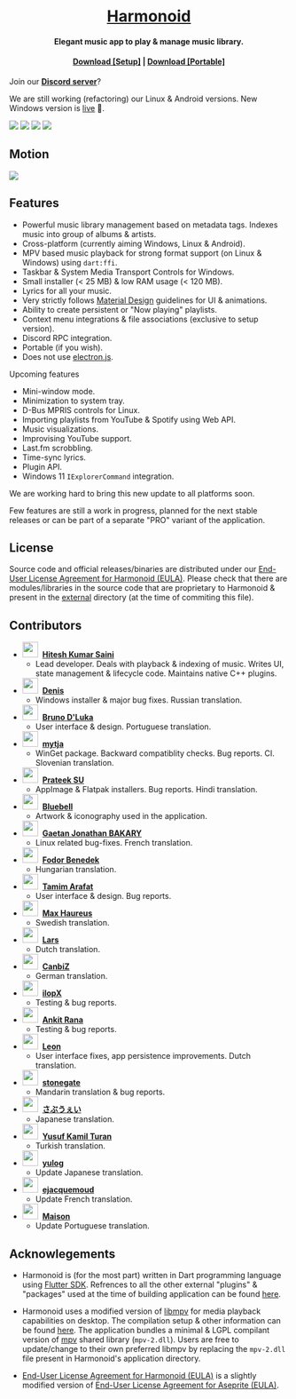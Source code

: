 <h1 align="center"><a href="https://github.com/alexmercerind/harmonoid">Harmonoid</a></h1>
<h4 align="center">Elegant music app to play & manage music library.</h4>
<h4 align="center"><a href="https://github.com/harmonoid/harmonoid/releases/download/v0.1.9/harmonoid-windows-setup.exe">Download [Setup]</a> | <a href="https://github.com/harmonoid/harmonoid/releases/download/v0.1.9/harmonoid-windows-exe.zip">Download [Portable]</a></h4>

Join our **[Discord server](https://discord.gg/2Rc3edFWd8)**?

We are still working (refactoring) our Linux & Android versions. New Windows version is [live](https://github.com/harmonoid/harmonoid/releases/tag/v0.1.9) 🎉.

![](https://github.com/harmonoid/harmonoid/blob/assets/151304862-f4d336c6-4559-477b-b82e-a876f78f5eec.webp?raw=true)
![](https://github.com/harmonoid/harmonoid/blob/assets/151304870-6d1d18db-7120-43bd-87fa-9fa369244bfd.webp?raw=true)
![](https://github.com/harmonoid/harmonoid/blob/assets/151304875-dc120964-3b98-4460-beaf-d28c75b45109.webp?raw=true)
![](https://github.com/harmonoid/harmonoid/blob/assets/151304879-cdb10677-30c5-45bb-9e67-f520297280da.webp?raw=true)

## Motion

![](https://user-images.githubusercontent.com/28951144/151239401-be199319-0a22-4139-8bef-fe1edac2d576.gif)

## Features

- Powerful music library management based on metadata tags. Indexes music into group of albums & artists.
- Cross-platform (currently aiming Windows, Linux & Android).
- MPV based music playback for strong format support (on Linux & Windows) using `dart:ffi`.
- Taskbar & System Media Transport Controls for Windows.
- Small installer (< 25 MB) & low RAM usage (< 120 MB).
- Lyrics for all your music.
- Very strictly follows [Material Design](https://material.io/) guidelines for UI & animations.
- Ability to create persistent or "Now playing" playlists.
- Context menu integrations & file associations (exclusive to setup version).
- Discord RPC integration.
- Portable (if you wish).
- Does not use [electron.js](https://www.electronjs.org/).

Upcoming features

- Mini-window mode.
- Minimization to system tray.
- D-Bus MPRIS controls for Linux.
- Importing playlists from YouTube & Spotify using Web API.
- Music visualizations.
- Improvising YouTube support.
- Last.fm scrobbling.
- Time-sync lyrics.
- Plugin API.
- Windows 11 `IExplorerCommand` integration.

We are working hard to bring this new update to all platforms soon.

Few features are still a work in progress, planned for the next stable releases or can be part of a separate "PRO" variant of the application.

## License

Source code and official releases/binaries are distributed under our [End-User License Agreement for Harmonoid (EULA)](./EULA.txt). Please check that there are modules/libraries in the source code that are proprietary to Harmonoid & present in the [external](./external) directory (at the time of commiting this file).

## Contributors

<ul>
  <li>
    <img src='https://avatars.githubusercontent.com/u/28951144?s=80&v=4' height='28' width='28'></img>&nbsp;&nbsp;<strong><a href='https://github.com/alexmercerind'>Hitesh Kumar Saini</a></strong>
    <ul>
      <li>Lead developer. Deals with playback & indexing of music. Writes UI, state management & lifecycle code. Maintains native C++ plugins.</li>
    </ul>
  </li>
  <li>
    <img src='https://avatars.githubusercontent.com/u/64320078?s=80&v=4' height='28' width='28'></img>&nbsp;&nbsp;<strong><a href='https://github.com/raitonoberu'>Denis</a></strong>
    <ul>
      <li>Windows installer & major bug fixes. Russian translation.</li>
    </ul>
  </li>
  <li>
    <img src='https://avatars.githubusercontent.com/u/45696119?s=80&v=4' height='28' width='28'></img>&nbsp;&nbsp;<strong><a href='https://github.com/bdlukaa'>Bruno D'Luka</a></strong>
    <ul>
      <li>User interface & design. Portuguese translation.</li>
    </ul>
  </li>
  <li>
    <img src='https://avatars.githubusercontent.com/u/52399966?s=80&v=4' height='28' width='28'></img>&nbsp;&nbsp;<strong><a href='https://github.com/mytja'>mytja</a></strong>
    <ul>
      <li>WinGet package. Backward compatiblity checks. Bug reports. CI. Slovenian translation.</li>
    </ul>
  </li>
  <li>
    <img src='https://avatars.githubusercontent.com/u/41370460?s=80&v=4' height='28' width='28'></img>&nbsp;&nbsp;<strong><a href='https://github.com/prateekmedia'>Prateek SU</a></strong>
    <ul>
      <li>AppImage & Flatpak installers. Bug reports. Hindi translation.</li>
    </ul>
  </li>
  <li>
    <img src='https://drive.google.com/uc?id=1eI-dHiALVQM123_HnQIcYe9HtbX0uS_W' height='28' width='28'></img>&nbsp;&nbsp;<strong><a href='https://www.instagram.com/shinybluebelll'>Bluebell</a></strong>
    <ul>
      <li>Artwork & iconography used in the application.</li>
    </ul>
  </li>
  <li>
    <img src='https://avatars.githubusercontent.com/u/43904633?s=80&v=4' height='28' width='28'></img>&nbsp;&nbsp;<strong><a href='https://github.com/gaetan1903'>Gaetan Jonathan BAKARY</a></strong>
    <ul>
      <li>Linux related bug-fixes. French translation.</li>
    </ul>
  </li>
  <li>
    <img src='https://avatars.githubusercontent.com/u/12989935?s=80&v=4' height='28' width='28'></img>&nbsp;&nbsp;<strong><a href='https://github.com/RedyAu'>Fodor Benedek</a></strong>
    <ul>
      <li>Hungarian translation.</li>
    </ul>
  </li>
  <li>
    <img src='https://avatars.githubusercontent.com/u/31634638?s=80&v=4' height='28' width='28'></img>&nbsp;&nbsp;<strong><a href='https://github.com/arafatamim'>Tamim Arafat</a></strong>
    <ul>
      <li>User interface & design. Bug reports.</li>
    </ul>
  </li>
  <li>
    <img src='https://avatars.githubusercontent.com/u/10137?s=80&v=4' height='28' width='28'></img>&nbsp;&nbsp;<strong><a href='mailto:max.haureus@gmail.com'>Max Haureus</a></strong>
    <ul>
      <li>Swedish translation.</li>
    </ul>
  </li>
  <li>
    <img src='https://avatars.githubusercontent.com/u/16196003?s=80&v=4' height='28' width='28'></img>&nbsp;&nbsp;<strong><a href='https://github.com/kebabinjeneus'>Lars</a></strong>
    <ul>
      <li>Dutch translation.</li>
    </ul>
  </li>
  <li>
    <img src='https://avatars.githubusercontent.com/u/47820557?s=80&v=4' height='28' width='28'></img>&nbsp;&nbsp;<strong><a href='https://github.com/MickLesk'>CanbiZ</a></strong>
    <ul>
      <li>German translation.</li>
    </ul>
  </li>
  <li>
    <img src='https://avatars.githubusercontent.com/u/8049534?s=80&v=4' height='28' width='28'></img>&nbsp;&nbsp;<strong><a href='https://github.com/ilopX'>ilopX</a></strong>
    <ul>
      <li>Testing & bug reports.</li>
    </ul>
  </li>
  <li>
    <img src='https://avatars.githubusercontent.com/u/56985621?s=80&v=4' height='28' width='28'></img>&nbsp;&nbsp;<strong><a href='https://github.com/7HAVEN'>Ankit Rana</a></strong>
    <ul>
      <li>Testing & bug reports.</li>
    </ul>
  </li>
  <li>
    <img src='https://avatars.githubusercontent.com/u/75587960?s=80&v=4' height='28' width='28'></img>&nbsp;&nbsp;<strong><a href='https://github.com/LeonHoog'>Leon</a></strong>
    <ul>
      <li>User interface fixes, app persistence improvements. Dutch translation.</li>
    </ul>
  </li>
  <li>
    <img src='https://avatars.githubusercontent.com/u/2262007?s=80&v=4' height='28' width='28'></img>&nbsp;&nbsp;<strong><a href='https://github.com/stonega'>stonegate</a></strong>
    <ul>
      <li>Mandarin translation & bug reports.</li>
    </ul>
  </li>
  <li>
    <img src='https://avatars.githubusercontent.com/u/66313777?s=80&v=4' height='28' width='28'></img>&nbsp;&nbsp;<strong><a href='https://github.com/HiSubway'>さぶうぇい</a></strong>
    <ul>
      <li>Japanese translation.</li>
    </ul>
  </li>
  <li>
    <img src='https://avatars.githubusercontent.com/u/66092540?s=80&v=4' height='28' width='28'></img>&nbsp;&nbsp;<strong><a href='https://github.com/TuranBerlin'>Yusuf Kamil Turan</a></strong>
    <ul>
      <li>Turkish translation.</li>
    </ul>
  </li>
  <li>
    <img src='https://avatars.githubusercontent.com/u/29723448?s=80&v=4' height='28' width='28'></img>&nbsp;&nbsp;<strong><a href='https://github.com/yulog'>yulog</a></strong>
    <ul>
      <li>Update Japanese translation.</li>
    </ul>
  </li>
  <li>
    <img src='https://avatars.githubusercontent.com/u/25613162?s=80&v=4' height='28' width='28'></img>&nbsp;&nbsp;<strong><a href='https://github.com/ejacquemoud'>ejacquemoud</a></strong>
    <ul>
      <li>Update French translation.</li>
    </ul>
  </li>
  <li>
    <img src='https://avatars.githubusercontent.com/u/11423362?s=80&v=4' height='28' width='28'></img>&nbsp;&nbsp;<strong><a href='https://github.com/maisondasilva'>Maison</a></strong>
    <ul>
      <li>Update Portuguese translation.</li>
    </ul>
  </li>
</ul>

## Acknowlegements

- Harmonoid is (for the most part) written in Dart programming language using [Flutter SDK](https://github.com/flutter/flutter). Refrences to all the other external "plugins" & "packages" used at the time of building application can be found [here](./pubspec.yaml).

- Harmonoid uses a modified version of [libmpv](https://github.com/mpv-player/mpv/tree/master/libmpv) for media playback capabilities on desktop. The compilation setup & other information can be found [here](https://github.com/alexmercerind/harmonoid-custom-codec). The application bundles a minimal & LGPL compilant version of [mpv](https://github.com/mpv-player/mpv) shared library (`mpv-2.dll`). Users are free to update/change to their own preferred libmpv by replacing the `mpv-2.dll` file present in Harmonoid's application directory.

- [End-User License Agreement for Harmonoid (EULA)](./EULA.txt) is a slightly modified version of [End-User License Agreement for Aseprite (EULA)](https://github.com/aseprite/aseprite/blob/main/EULA.txt).
